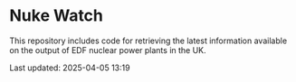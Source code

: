 # Nuke Watch

This repository includes code for retrieving the latest information available on the output of EDF nuclear power plants in the UK.

Last updated: 2025-04-05 13:19